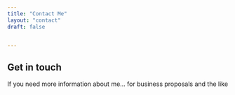 ```yaml
---
title: "Contact Me"
layout: "contact"
draft: false


---
```


## Get in touch

If you need more information about me...
for business proposals and the like
